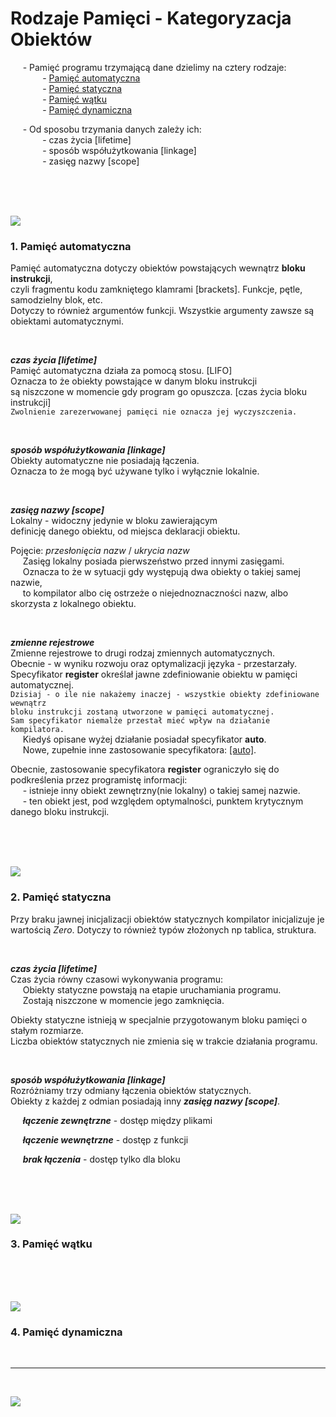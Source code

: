 # Rodzaje Pamięci - Kategoryzacja Obiektów

&nbsp;&nbsp;&nbsp;&nbsp; - Pamięć programu trzymającą dane dzielimy na cztery rodzaje: \
&nbsp;&nbsp;&nbsp;&nbsp;&nbsp;&nbsp;&nbsp;&nbsp;&nbsp;&nbsp;&nbsp;&nbsp; - [Pamięć automatyczna](#1-pamięć-automatyczna) \
&nbsp;&nbsp;&nbsp;&nbsp;&nbsp;&nbsp;&nbsp;&nbsp;&nbsp;&nbsp;&nbsp;&nbsp; - [Pamięć statyczna](#2-pamięć-statyczna) \
&nbsp;&nbsp;&nbsp;&nbsp;&nbsp;&nbsp;&nbsp;&nbsp;&nbsp;&nbsp;&nbsp;&nbsp; - [Pamięć wątku](#3-pamięć-wątku) \
&nbsp;&nbsp;&nbsp;&nbsp;&nbsp;&nbsp;&nbsp;&nbsp;&nbsp;&nbsp;&nbsp;&nbsp; - [Pamięć dynamiczna](#4-pamięć-dynamiczna) 

&nbsp;&nbsp;&nbsp;&nbsp; - Od sposobu trzymania danych zależy ich: \
&nbsp;&nbsp;&nbsp;&nbsp;&nbsp;&nbsp;&nbsp;&nbsp;&nbsp;&nbsp;&nbsp;&nbsp; - czas życia [lifetime] \
&nbsp;&nbsp;&nbsp;&nbsp;&nbsp;&nbsp;&nbsp;&nbsp;&nbsp;&nbsp;&nbsp;&nbsp; - sposób współużytkowania [linkage] \
&nbsp;&nbsp;&nbsp;&nbsp;&nbsp;&nbsp;&nbsp;&nbsp;&nbsp;&nbsp;&nbsp;&nbsp; - zasięg nazwy [scope]

<br/>
<br/>
<br/>

![](https://github.com/Ptysiek/resources/blob/master/Orn.png)
### 1. Pamięć automatyczna
Pamięć automatyczna dotyczy obiektów powstających wewnątrz **bloku instrukcji**, \
czyli fragmentu kodu zamkniętego klamrami [brackets]. Funkcje, pętle, samodzielny blok, etc. \
Dotyczy to również argumentów funkcji. Wszystkie argumenty zawsze są obiektami automatycznymi.

<br/>

***czas życia [lifetime]*** \
Pamięć automatyczna działa za pomocą stosu. [LIFO] \
Oznacza to że obiekty powstające w danym bloku instrukcji \
są niszczone w momencie gdy program go opuszcza. [czas życia bloku instrukcji] \
`Zwolnienie zarezerwowanej pamięci nie oznacza jej wyczyszczenia.`

<br/>

***sposób współużytkowania [linkage]*** \
Obiekty automatyczne nie posiadają łączenia. \
Oznacza to że mogą być używane tylko i wyłącznie lokalnie.

<br/>

***zasięg nazwy [scope]*** \
Lokalny - widoczny jedynie w bloku zawierającym \
definicję danego obiektu, od miejsca deklaracji obiektu.

Pojęcie: *przesłonięcia nazw* / *ukrycia nazw* \
&nbsp;&nbsp;&nbsp;&nbsp; Zasięg lokalny posiada pierwszeństwo przed innymi zasięgami.\
&nbsp;&nbsp;&nbsp;&nbsp; Oznacza to że w sytuacji gdy występują dwa obiekty o takiej samej nazwie, \
&nbsp;&nbsp;&nbsp;&nbsp; to kompilator albo cię ostrzeże o niejednoznaczności nazw, albo skorzysta z lokalnego obiektu.

<br/>

***zmienne rejestrowe*** \
Zmienne rejestrowe to drugi rodzaj zmiennych automatycznych. \
Obecnie - w wyniku rozwoju oraz optymalizacji języka - przestarzały. \
Specyfikator __register__  określał jawne zdefiniowanie obiektu w pamięci automatycznej. \
`Dzisiaj - o ile nie nakażemy inaczej - wszystkie obiekty zdefiniowane wewnątrz` \
`bloku instrukcji zostaną utworzone w pamięci automatycznej.` \
`Sam specyfikator niemalże przestał mieć wpływ na działanie kompilatora.` \
&nbsp;&nbsp;&nbsp;&nbsp; Kiedyś opisane wyżej działanie posiadał specyfikator __auto__. \
&nbsp;&nbsp;&nbsp;&nbsp; Nowe, zupełnie inne zastosowanie specyfikatora: [[auto]]().

Obecnie, zastosowanie specyfikatora __register__ ograniczyło się do podkreślenia przez programistę informacji: \
&nbsp;&nbsp;&nbsp;&nbsp; - istnieje inny obiekt zewnętrzny(nie lokalny) o takiej samej nazwie. \
&nbsp;&nbsp;&nbsp;&nbsp; - ten obiekt jest, pod względem optymalności, punktem krytycznym danego bloku instrukcji.

<br/>
<br/>
<br/>

![](https://github.com/Ptysiek/resources/blob/master/Orn.png)
### 2. Pamięć statyczna
Przy braku jawnej inicjalizacji obiektów statycznych kompilator inicjalizuje je wartością _Zero_.
Dotyczy to również typów złożonych np tablica, struktura.

<br/>

***czas życia [lifetime]*** \
Czas życia równy czasowi wykonywania programu: \
&nbsp;&nbsp;&nbsp;&nbsp; Obiekty statyczne powstają na etapie uruchamiania programu. \
&nbsp;&nbsp;&nbsp;&nbsp; Zostają niszczone w momencie jego zamknięcia. 

Obiekty statyczne istnieją w specjalnie przygotowanym bloku pamięci o stałym rozmiarze. \
Liczba obiektów statycznych nie zmienia się w trakcie działania programu. 

<br/>

***sposób współużytkowania [linkage]*** \
Rozróżniamy trzy odmiany łączenia obiektów statycznych. \
Obiekty z każdej z odmian posiadają inny ***zasięg nazwy [scope]***.

&nbsp;&nbsp;&nbsp;&nbsp; ***łączenie zewnętrzne*** - dostęp między plikami

&nbsp;&nbsp;&nbsp;&nbsp; ***łączenie wewnętrzne*** - dostęp z funkcji

&nbsp;&nbsp;&nbsp;&nbsp; ***brak łączenia*** - dostęp tylko dla bloku

<br/>
<br/>
<br/>

![](https://github.com/Ptysiek/resources/blob/master/Orn.png)
### 3. Pamięć wątku

<br/>
<br/>
<br/>

![](https://github.com/Ptysiek/resources/blob/master/Orn.png)
### 4. Pamięć dynamiczna

<br/>

------------
<br/>

![](https://github.com/Ptysiek/resources/blob/master/Ver2.PNG)

